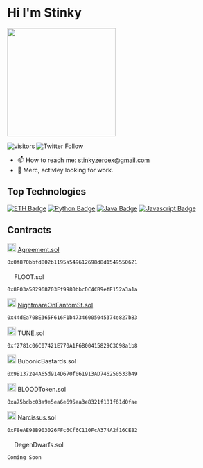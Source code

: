 #  Hi I'm Stinky 
<img src="https://i.ibb.co/jVhfqQF/stinky-Code.gif" height="250">

![visitors](https://visitor-badge.glitch.me/badge?page_id=stinkyfi.StinkyFi)
![Twitter Follow](https://img.shields.io/twitter/follow/nomamesgwei?style=social)




- 📫 How to reach me: stinkyzeroex@gmail.com
- 🔭 Merc, activley looking for work.

## Top Technologies

<!-- TODO: Make technologies links takes you to repositories -->
[![ETH Badge](https://img.shields.io/badge/-ethereum-3C3C3D?style=for-the-badge&labelColor=black&logo=ethereum&logoColor=3C3C3D)](#) 
[![Python Badge](https://img.shields.io/badge/-python-3C873A?style=for-the-badge&labelColor=black&logo=python&logoColor=3C873A)](#) 
[![Java Badge](https://img.shields.io/badge/-java-007396?style=for-the-badge&labelColor=black&logo=java&logoColor=007396)](#) 
[![Javascript Badge](https://img.shields.io/badge/-Javascript-F0DB4F?style=for-the-badge&labelColor=black&logo=javascript&logoColor=F0DB4F)](#)


## Contracts
<img src="https://pbs.twimg.com/profile_images/1366339686432579587/THNz1DZm_400x400.png" data-canonical-src="https://pbs.twimg.com/profile_images/1366339686432579587/THNz1DZm_400x400.png" width="20" height="20" /> [Agreement.sol](https://github.com/EBOGDAO/og-dapp/blob/master/contracts/Agreement.sol)

```0x0f870bbfd802b1195a549612698d8d1549550621```

<img src="https://ethereum.org/static/a110735dade3f354a46fc2446cd52476/db4de/eth-home-icon.webp" data-canonical-src="https://ethereum.org/static/a110735dade3f354a46fc2446cd52476/db4de/eth-home-icon.webp" width="12" height="18" /> FLOOT.sol

```0x8E03a582968703Ff9980bbcDC4CB9efE152a3a1a```

<img src="https://avatars.githubusercontent.com/u/39045722?s=200&v=4" data-canonical-src="https://avatars.githubusercontent.com/u/39045722?s=200&v=4" width="20" height="20" /> [NightmareOnFantomSt.sol](https://github.com/TwistedTech-wtf/NightmareOnFantomSt)

``` 0x44dEa70BE365F616F1b47346005045374e827b83 ```

<img src="https://avatars.githubusercontent.com/u/39045722?s=200&v=4" data-canonical-src="https://avatars.githubusercontent.com/u/39045722?s=200&v=4" width="20" height="20" /> TUNE.sol

``` 0xf2781c06C07421E770A1F6B00415829C3C98a1b8 ```

<img src="https://avatars.githubusercontent.com/u/39045722?s=200&v=4" data-canonical-src="https://avatars.githubusercontent.com/u/39045722?s=200&v=4" width="20" height="20" /> BubonicBastards.sol

``` 0x9B1372e4A65d914D670f061913AD746250533b49 ```

<img src="https://avatars.githubusercontent.com/u/39045722?s=200&v=4" data-canonical-src="https://avatars.githubusercontent.com/u/39045722?s=200&v=4" width="20" height="20" /> BLOODToken.sol

``` 0xa75bdbc03a9e5ea6e695aa3e8321f181f61d0fae ```

<img src="https://pbs.twimg.com/profile_images/1366339686432579587/THNz1DZm_400x400.png" data-canonical-src="https://pbs.twimg.com/profile_images/1366339686432579587/THNz1DZm_400x400.png" width="20" height="20" /> Narcissus.sol

```0xF8eAE98B903026FFc6Cf6C110FcA374A2f16CE82```

<img src="https://ethereum.org/static/a110735dade3f354a46fc2446cd52476/db4de/eth-home-icon.webp" data-canonical-src="https://ethereum.org/static/a110735dade3f354a46fc2446cd52476/db4de/eth-home-icon.webp" width="12" height="18" /> DegenDwarfs.sol

```Coming Soon```
